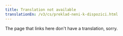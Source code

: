 ```yaml
---
title: Translation not available
translationEn: /v3/cs/preklad-neni-k-dispozici.html
---
```


The page that links here don't have a translation, sorry.
